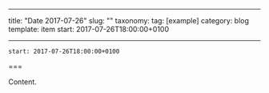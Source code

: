 
---
title: "Date 2017-07-26"
slug: ""
taxonomy:
tag: [example]
category: blog
template: item
start: 2017-07-26T18:00:00+0100

---

``start: 2017-07-26T18:00:00+0100``

===

Content.
